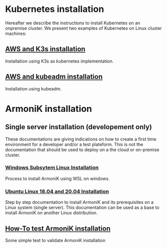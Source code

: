 # Kubernetes installation

Hereafter we describe the instructions to install Kubernetes on an onpremise cluster. We present two examples of Kubernetes on Linux cluster machines:

## [AWS and K3s installation](xref:aws_k3s_deploy)

Installation using K3s as kubernetes implementation.

## [AWS and kubeadm installation](xref:aws_kubeadm_deploy)

Installation using kubeadm.

# ArmoniK installation

## Single server installation (developement only)

These documentations are giving indications on how to create a first time environment for a developer and/or a test plateform. This is not the documentation that should be used to deploy on a the cloud or on-premise cluster.

### [Windows Subsytem Linux Installation](xref:all_in_one_deploy_powershell)

Process to install ArmoniK using WSL on windows. 

### [Ubuntu Linux 18.04 and 20.04 Installation](xref:all_in_one_deploy_linux)

Step by step documentation to install ArmoniK and its prerequisites on a Linux system (single server). This documentation can be used as a base to install ArmoniK on another Linux distribution.

## [How-To test ArmoniK installation](Tests/simple_tests.md)

Some simple test to validate ArmoniK installation
